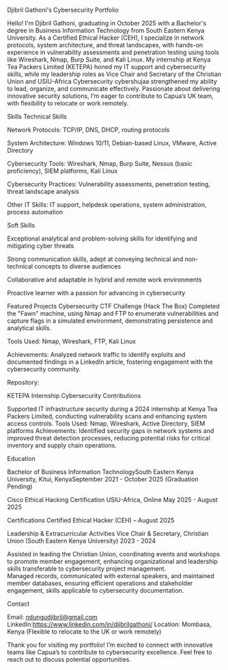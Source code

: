 Djibril Gathoni's Cybersecurity Portfolio

Hello! I'm Djibril Gathoni, graduating in October 2025 with a Bachelor's degree in Business Information Technology from South Eastern Kenya University. As a Certified Ethical Hacker (CEH), I specialize in network protocols, system architecture, and threat landscapes, with hands-on experience in vulnerability assessments and penetration testing using tools like Wireshark, Nmap, Burp Suite, and Kali Linux. My internship at Kenya Tea Packers Limited (KETEPA) honed my IT support and cybersecurity skills, while my leadership roles as Vice Chair and Secretary of the Christian Union and USIU-Africa Cybersecurity cybershujaa strengthened my ability to lead, organize, and communicate effectively. Passionate about delivering innovative security solutions, I’m eager to contribute to Capua’s UK team, with flexibility to relocate or work remotely.

Skills
Technical Skills

Network Protocols: TCP/IP, DNS, DHCP, routing protocols

System Architecture: Windows 10/11, Debian-based Linux, VMware, Active Directory

Cybersecurity Tools: Wireshark, Nmap, Burp Suite, Nessus (basic proficiency), SIEM platforms, Kali Linux

Cybersecurity Practices: Vulnerability assessments, penetration testing, threat landscape analysis

Other IT Skills: IT support, helpdesk operations, system administration, process automation


Soft Skills

Exceptional analytical and problem-solving skills for identifying and mitigating cyber threats

Strong communication skills, adept at conveying technical and non-technical concepts to diverse audiences

Collaborative and adaptable in hybrid and remote work environments

Proactive learner with a passion for advancing in cybersecurity


Featured Projects
Cybersecurity CTF Challenge (Hack The Box)
Completed the "Fawn" machine, using Nmap and FTP to enumerate vulnerabilities and capture flags in a simulated environment, demonstrating persistence and analytical skills.

Tools Used: Nmap, Wireshark, FTP, Kali Linux

Achievements: Analyzed network traffic to identify exploits and documented findings in a LinkedIn article, fostering engagement with the cybersecurity community.

Repository: 

KETEPA Internship Cybersecurity Contributions

Supported IT infrastructure security during a 2024 internship at Kenya Tea Packers Limited, conducting vulnerability scans and enhancing system access controls.
Tools Used: Nmap, Wireshark, Active Directory, SIEM platforms
Achievements: Identified security gaps in network systems and improved threat detection processes, reducing potential risks for critical inventory and supply chain operations.

Education

Bachelor of Business Information TechnologySouth Eastern Kenya University, Kitui, KenyaSeptember 2021 - October 2025 (Graduation Pending)

Cisco Ethical Hacking Certification USIU-Africa, Online May 2025 - August 2025

Certifications
Certified Ethical Hacker (CEH) – August 2025

Leadership & Extracurricular Activities
Vice Chair & Secretary, Christian Union (South Eastern Kenya University) 2023 - 2024 

Assisted in leading the Christian Union, coordinating events and workshops to promote member engagement, enhancing organizational and leadership skills transferable to cybersecurity project management.  
Managed records, communicated with external speakers, and maintained member databases, ensuring efficient operations and stakeholder engagement, skills applicable to cybersecurity documentation.


Contact

Email: ndungudjibril@gmail.com  
LinkedIn:https://www.linkedin.com/in/djibrilgathoni/
Location: Mombasa, Kenya (Flexible to relocate to the UK or work remotely)


Thank you for visiting my portfolio! I’m excited to connect with innovative teams like Capua’s to contribute to cybersecurity excellence. Feel free to reach out to discuss potential opportunities.
